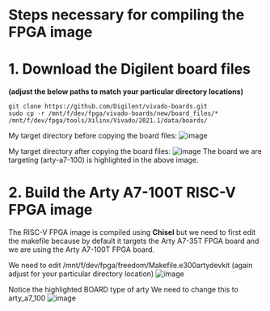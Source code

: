 # Steps necessary for compiling the FPGA image

# 1. Download the Digilent board files
__(adjust the below paths to match your particular directory locations)__
```
git clone https://github.com/Digilent/vivado-boards.git
sudo cp -r /mnt/f/dev/fpga/vivado-boards/new/board_files/* /mnt/f/dev/fpga/tools/Xilinx/Vivado/2021.1/data/boards/
```
My target directory before copying the board files:
![image](https://user-images.githubusercontent.com/8312541/132749166-c2ae15ce-b775-4525-b124-95ba3be2eee9.png)

My target directory after copying the board files:
![image](https://user-images.githubusercontent.com/8312541/132750982-d3ba05dd-079c-4210-bdea-47b2dfb27ea0.png)
The board we are targeting (arty-a7-100) is highlighted in the above image.

# 2. Build the Arty A7-100T RISC-V FPGA image
The RISC-V FPGA image is compiled using __Chisel__ but we need to first edit the makefile because by default it targets the Arty A7-35T FPGA board and we are using the Arty A7-100T FPGA board.

We need to edit /mnt/f/dev/fpga/freedom/Makefile.e300artydevkit (again adjust for your particular directory location)
![image](https://user-images.githubusercontent.com/8312541/132752022-b364ef66-8a14-41fe-b80f-76c78f556041.png)

Notice the highlighted BOARD type of arty
We need to change this to arty_a7_100
![image](https://user-images.githubusercontent.com/8312541/132752936-9b4700fd-7765-4817-b360-0db7d7f3aa78.png)

